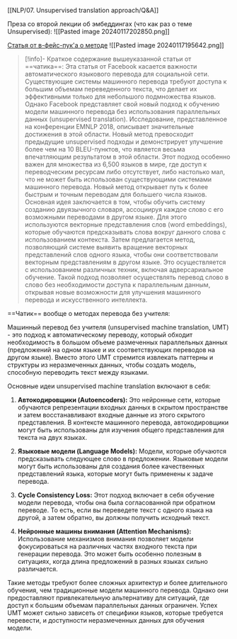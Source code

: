[[NLP/07. Unsupervised translation approach/Q&A]]

Преза со второй лекции об эмбеддингах (что как раз о теме Unsupervised):
![[Pasted image 20240117202850.png]]

[Статья от в-фейс-пук'а о методе](https://engineering.fb.com/2018/08/31/ai-research/unsupervised-machine-translation-a-novel-approach-to-provide-fast-accurate-translations-for-more-languages/)
![[Pasted image 20240117195642.png]]
>[!info]- Краткое содержание вышеуказанной статьи от ==чатика==: 
>Эта статья от Facebook касается важности автоматического языкового перевода для социальной сети. Существующие системы машинного перевода требуют доступа к большим объемам переведенного текста, что делает их эффективными только для небольшого подмножества языков. Однако Facebook представляет свой новый подход к обучению модели машинного перевода без использования параллельных данных (unsupervised translation).
>Исследование, представленное на конференции EMNLP 2018, описывает значительные достижения в этой области. Новый метод превосходит предыдущие unsupervised подходы и демонстрирует улучшение более чем на 10 BLEU-пунктов, что является весьма впечатляющим результатом в этой области.
>Этот подход особенно важен для множества из 6,500 языков в мире, где доступ к переводческим ресурсам либо отсутствует, либо настолько мал, что не может быть использован существующими системами машинного перевода. Новый метод открывает путь к более быстрым и точным переводам для большего числа языков.
>Основная идея заключается в том, чтобы обучить систему созданию двуязычного словаря, ассоциируя каждое слово с его возможными переводами в другом языке. Для этого используются векторные представления слов (word embeddings), которые обучаются предсказывать слова вокруг данного слова с использованием контекста. Затем предлагается метод, позволяющий системе выявить вращение векторных представлений слов одного языка, чтобы они соответствовали векторным представлениям в другом языке. Это осуществляется с использованием различных техник, включая адверсариальное обучение.
>Такой подход позволяет осуществлять перевод слово в слово без необходимости доступа к параллельным данным, открывая новые возможности для улучшения машинного перевода и искусственного интеллекта.

==Чатик== вообще о методах перевода без учителя:

Машинный перевод без учителя (unsupervised machine translation, UMT) - это подход к автоматическому переводу, который обходит необходимость в большом объеме размеченных параллельных данных (предложений на одном языке и их соответствующих переводов на другом языке). Вместо этого UMT стремится извлекать паттерны и структуры из неразмеченных данных, чтобы создать модель, способную переводить текст между языками.

Основные идеи unsupervised machine translation включают в себя:

1. **Автокодировщики (Autoencoders):** Это нейронные сети, которые обучаются репрезентации входных данных в скрытом пространстве и затем восстанавливают входные данные из этого скрытого представления. В контексте машинного перевода, автокодировщики могут быть использованы для изучения общего представления для текста на двух языках.

2. **Языковые модели (Language Models):** Модели, которые обучаются предсказывать следующее слово в предложении. Языковые модели могут быть использованы для создания более качественных представлений языка, которые могут быть применены к задаче перевода.

3. **Cycle Consistency Loss:** Этот подход включает в себя обучение модели перевода, чтобы она была согласованной при обратном переводе. То есть, если вы переведете текст с одного языка на другой, а затем обратно, вы должны получить исходный текст.

4. **Нейронные машины внимания (Attention Mechanisms):** Использование механизмов внимания позволяет модели фокусироваться на различных частях входного текста при генерации перевода. Это может быть особенно полезным в ситуациях, когда длина предложений в разных языках сильно различается.

Такие методы требуют более сложных архитектур и более длительного обучения, чем традиционные модели машинного перевода. Однако они предоставляют привлекательную альтернативу для ситуаций, где доступ к большим объемам параллельных данных ограничен. Успех UMT может сильно зависеть от специфики языков, которые требуется перевести, и доступности неразмеченных данных для обучения модели.